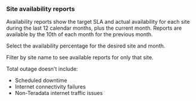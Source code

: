 ### Site availability reports

Availability reports show the target SLA and actual availability for each site during the last 12 calendar months, plus the current month. Reports are available by the 10th of each month for the previous month.

Select the availability percentage for the desired site and month.

Filter by site name to see available reports for only that site.

Total outage doesn't include:

- Scheduled downtime
- Internet connectivity failures
- Non-Teradata internet traffic issues